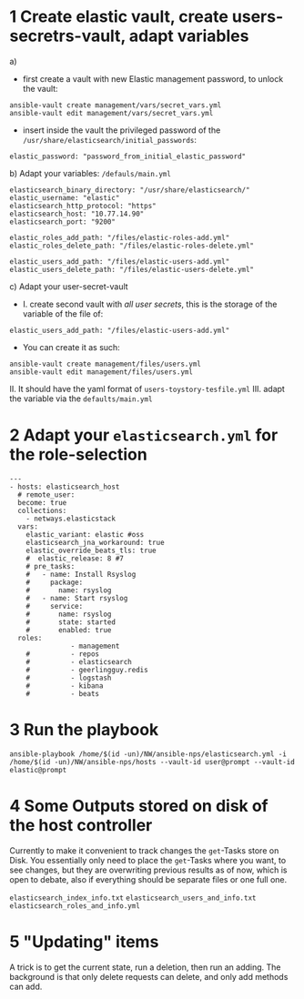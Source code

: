 # 1 Create elastic vault, create users-secretrs-vault, adapt variables

a)
- first create a vault with new Elastic management password, to unlock the vault:
```
ansible-vault create management/vars/secret_vars.yml
ansible-vault edit management/vars/secret_vars.yml  
````
- insert inside the vault the privileged password of the `/usr/share/elasticsearch/initial_passwords`: 

```
elastic_password: "password_from_initial_elastic_password"
```

b) Adapt your variables: `/defauls/main.yml`

```
elasticsearch_binary_directory: "/usr/share/elasticsearch/"
elastic_username: "elastic"
elasticsearch_http_protocol: "https"
elasticsearch_host: "10.77.14.90"
elasticsearch_port: "9200"

elastic_roles_add_path: "/files/elastic-roles-add.yml"
elastic_roles_delete_path: "/files/elastic-roles-delete.yml"

elastic_users_add_path: "/files/elastic-users-add.yml"
elastic_users_delete_path: "/files/elastic-users-delete.yml"
```

c) Adapt your user-secret-vault

- I. create second vault with *all user secrets*, this is the storage of the variable of the file of:

```
elastic_users_add_path: "/files/elastic-users-add.yml"
```
- You can create it as such:

```
ansible-vault create management/files/users.yml
ansible-vault edit management/files/users.yml 
```

II. It should have the yaml format of `users-toystory-tesfile.yml` 
III. adapt the variable via the `defaults/main.yml`

# 2 Adapt your `elasticsearch.yml` for the role-selection

```
---
- hosts: elasticsearch_host
  # remote_user:
  become: true
  collections:
    - netways.elasticstack
  vars:
    elastic_variant: elastic #oss
    elasticsearch_jna_workaround: true
    elastic_override_beats_tls: true
    #  elastic_release: 8 #7
    # pre_tasks:
    #   - name: Install Rsyslog
    #     package:
    #       name: rsyslog
    #   - name: Start rsyslog
    #     service:
    #       name: rsyslog
    #       state: started
    #       enabled: true
  roles:
               - management
    #          - repos
    #          - elasticsearch
    #          - geerlingguy.redis
    #          - logstash
    #          - kibana
    #          - beats

```

# 3 Run the playbook

```
ansible-playbook /home/$(id -un)/NW/ansible-nps/elasticsearch.yml -i /home/$(id -un)/NW/ansible-nps/hosts --vault-id user@prompt --vault-id elastic@prompt
```

# 4 Some Outputs stored on disk of the host controller

Currently to make it convenient to track changes the `get`-Tasks store on Disk. You essentially only need to place the `get`-Tasks where you want, to see changes, but they are overwriting previous results as of now, which is open to debate, also if everything should be separate files or one full one.

 `elasticsearch_index_info.txt`
 `elasticsearch_users_and_info.txt`
 `elasticsearch_roles_and_info.yml`

# 5 "Updating" items

A trick is to get the current state, run a deletion, then run an adding. The background is that only delete requests can delete, and only add methods can add.